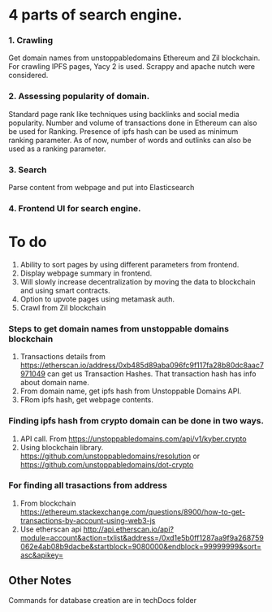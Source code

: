 # 4 parts of search engine. 

### 1. Crawling

Get domain names from unstoppabledomains Ethereum and Zil blockchain. For crawling IPFS pages, Yacy 2 is used. Scrappy and apache nutch were considered. 

### 2. Assessing popularity of domain. 

Standard page rank like techniques using backlinks and social media popularity. 
Number and volume of transactions done in Ethereum can also be used for Ranking. 
Presence of ipfs hash can be used as minimum ranking parameter. 
As of now, number of words and outlinks can also be used as a ranking parameter. 

### 3. Search 
Parse content from webpage and put into  Elasticsearch
### 4. Frontend UI for search engine.


# To do

1. Ability to sort pages by using different parameters from frontend. 
2. Display webpage summary in frontend. 
3. Will slowly increase decentralization by moving the data to blockchain and using smart contracts.
4. Option to upvote pages using metamask auth.
5. Crawl from Zil blockchain



### Steps to get domain names from unstoppable domains blockchain 

1. Transactions details from https://etherscan.io/address/0xb485d89aba096fc9f117fa28b80dc8aac7971049 can get us Transaction Hashes. That transaction hash has info about domain name. 
2. From domain name, get ipfs hash from Unstoppable Domains API.
3. FRom ipfs hash, get webpage contents. 

### Finding ipfs hash from crypto domain can be done in two ways. 

1) API call. From https://unstoppabledomains.com/api/v1/kyber.crypto
2) Using blockchain library. https://github.com/unstoppabledomains/resolution or https://github.com/unstoppabledomains/dot-crypto

### For finding all trasactions from address

1. From blockchain https://ethereum.stackexchange.com/questions/8900/how-to-get-transactions-by-account-using-web3-js
2. Use etherscan api http://api.etherscan.io/api?module=account&action=txlist&address=/0xd1e5b0ff1287aa9f9a268759062e4ab08b9dacbe&startblock=9080000&endblock=99999999&sort=asc&apikey=

## Other Notes

Commands for database creation are in techDocs folder
